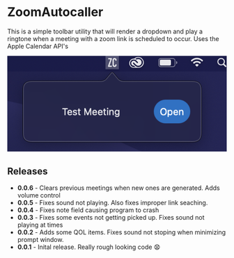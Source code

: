 #  ZoomAutocaller

This is a simple toolbar utility that will render a dropdown and play a ringtone when a meeting with a zoom link is scheduled to occur.  Uses the Apple Calendar API's

![](./_docs/screenshot.png)

## Releases

- **0.0.6** - Clears previous meetings when new ones are generated.  Adds volume control
- **0.0.5** - Fixes sound not playing.  Also fixes improper link seaching.
- **0.0.4** - Fixes note field causing program to crash
- **0.0.3** - Fixes some events not getting picked up.  Fixes sound not playing at times
- **0.0.2** - Adds some QOL items. Fixes sound not stoping when minimizing prompt window.
- **0.0.1** - Inital release.  Really rough looking code 😧
